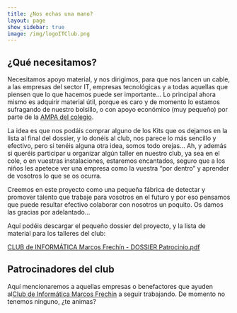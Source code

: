 ```yaml
---
title: ¿Nos echas una mano?
layout: page
show_sidebar: true
image: /img/logoITClub.png
---
```


## ¿Qué necesitamos?

Necesitamos apoyo material, y nos dirigimos, para que nos lancen un cable, a las empresas del sector IT, empresas tecnológicas y a todas aquellas que piensen que lo que hacemos puede ser importante... Lo principal ahora mismo es adquirir material útil, porque es caro y de momento lo estamos sufragando de nuestro bolsillo, o con apoyo económico (muy pequeño) por parte de la <a href="https://ampa.marcosfrechin.es" target="_blank">AMPA del colegio</a>. 

La idea es que nos podáis comprar alguno de los Kits que os dejamos en la lista al final del dossier, y lo donéis al club, nos parece lo más sencillo y efectivo, pero si tenéis alguna otra idea, somos todo orejas…
Ah, y además si queréis participar u organizar algún taller en nuestro club, ya sea en el cole, o en vuestras instalaciones, estaremos encantados, seguro que a los niños les apetece ver una empresa como la vuestra “por dentro” y aprender de vosotros lo que se os ocurra.

Creemos en este proyecto como una pequeña fábrica de detectar y promover talento que trabaje para vosotros en el futuro y por eso pensamos que puede resultar efectivo colaborar con nosotros un poquito. 
Os damos las gracias por adelantado…

Aquí podéis descargar el pequeño dossier del proyecto, y la lista de material para los talleres del club:

<a href="/docs/sponsorship/CLUB de INFORMÁTICA Marcos Frechín - DOSSIER Patrocinio.pdf" target="_blank">CLUB de INFORMÁTICA Marcos Frechín - DOSSIER Patrocinio.pdf</a>

## Patrocinadores del club

Aquí mencionaremos a aquellas empresas o benefactores que ayuden al[Club de Informática Marcos Frechín](/) a seguir trabajando. De momento no tenemos ninguno, ¿te animas?

